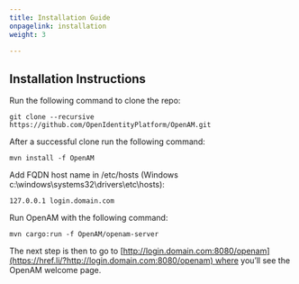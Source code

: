 ```yaml
---
title: Installation Guide
onpagelink: installation
weight: 3

---
```


Installation Instructions
-------------------------

Run the following command to clone the repo:

    git clone --recursive  https://github.com/OpenIdentityPlatform/OpenAM.git

After a successful clone run the following command:

    mvn install -f OpenAM

Add FQDN host name in /etc/hosts (Windows c:\\windows\\systems32\\drivers\\etc\\hosts):

    127.0.0.1 login.domain.com

Run OpenAM with the following command:

    mvn cargo:run -f OpenAM/openam-server

The next step is then to go to [http://login.domain.com:8080/openam](https://href.li/?http://login.domain.com:8080/openam) where you’ll see the OpenAM welcome page. 

